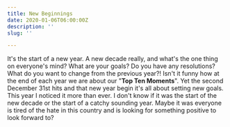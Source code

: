 ```yaml
---
title: New Beginnings
date: 2020-01-06T06:00:00Z
description: ''
slug: ''

---
```

It's the start of a new year.  A new decade really, and what's the one thing on everyone's mind?  What are your goals?  Do you have any resolutions?  What do you want to change from the previous year?!  Isn't it funny how at the end of each year we are about our "**Top Ten Moments**".  Yet the second December 31st hits and that new year begin it's all about setting new goals.  This year I noticed it more than ever.  I don't know if it was the start of the new decade or the start of a catchy sounding year.   Maybe it was everyone is tired of the hate in this country and is looking for something positive to look forward to?